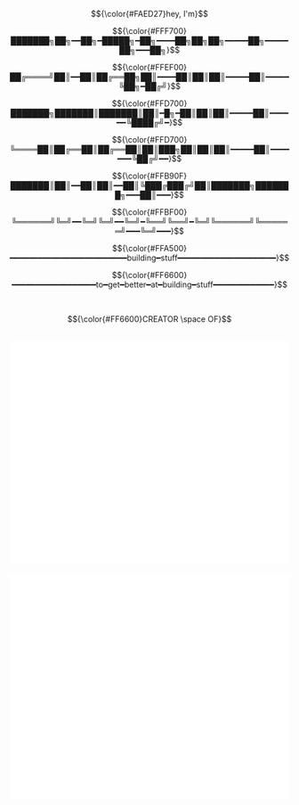 
<div align="center">
<p align="center" color="#a8daff">$${\color{#FAED27}hey, I'm}$$</p>
<p align="center" color="#a8daff">$${\color{#FFF700}███████╗██╗━━██╗━█████╗━██╗━━━━██╗██╗██╗━━━━━██╗━━━━━██╗━━━██╗}$$</p>
<p align="center" color="#a8daff">$${\color{#FFEF00}██╔════╝██║━━██║██╔══██╗██║━━━━██║██║██║━━━━━██║━━━━━╚██╗━██╔╝}$$</p>
<p align="center" color="#a8daff">$${\color{#FFD700}███████╗███████║███████║██║━█╗━██║██║██║━━━━━██║━━━━━━╚████╔╝━}$$</p>
<p align="center" color="#a8daff">$${\color{#FFD700}╚════██║██╔══██║██╔══██║██║███╗██║██║██║━━━━━██║━━━━━━━╚██╔╝━━}$$</p>
<p align="center" color="#a8daff">$${\color{#FFB90F}███████║██║━━██║██║━━██║╚███╔███╔╝██║███████╗███████╗━━━██║━━━}$$</p>
<p align="center" color="#a8daff">$${\color{#FFBF00}╚══════╝╚═╝━━╚═╝╚═╝━━╚═╝━╚══╝╚══╝━╚═╝╚══════╝╚══════╝━━━╚═╝━━━}$$</p>
<p align="center" color="#a8daff">$${\color{#FFA500}━━━━━━━━━━━━━━━━━━━━━━━━━building━stuff━━━━━━━━━━━━━━━━━━━━━}$$</p>
<p align="center" color="#a8daff">$${\color{#FF6600}━━━━━━━━━━━━━━━━━━to━get━better━at━building━stuff━━━━━━━━━━━━━}$$</p>
</div>
<br/>

<p align="center" color="#a8daff">$${\color{#FF6600}CREATOR \space OF}$$</p>

<div align="center">
	<br>
	<a href="https://github.com/shawilly/ponokai">
		<img src="ponokai.svg" width="800" height="400" alt="Click to see the source">
	</a>
	<br>
</div>

<div align="center">
	<br>
		<img src="introduction.svg" width="800" height="400" alt="Click to see the source">
	<br>
</div>



